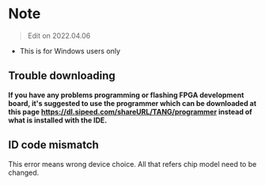 # Note

> Edit on 2022.04.06

- This is for Windows users only

## Trouble downloading

**If you have any problems programming or flashing FPGA development board, it's suggested to use the programmer which can be downloaded at this page https://dl.sipeed.com/shareURL/TANG/programmer instead of what is installed with the IDE.**

## ID code mismatch

This error means wrong device choice. All that refers chip model need to be changed. 

